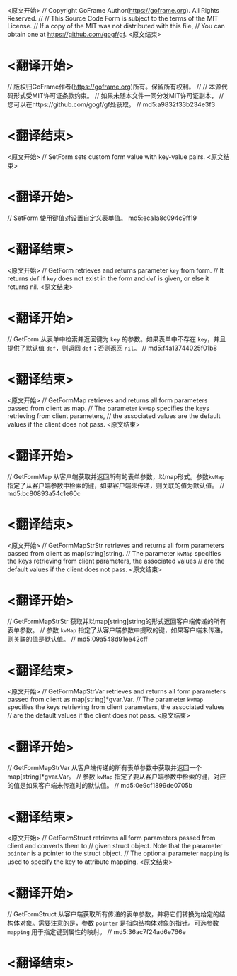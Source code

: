 
<原文开始>
// Copyright GoFrame Author(https://goframe.org). All Rights Reserved.
//
// This Source Code Form is subject to the terms of the MIT License.
// If a copy of the MIT was not distributed with this file,
// You can obtain one at https://github.com/gogf/gf.
<原文结束>

# <翻译开始>
// 版权归GoFrame作者(https://goframe.org)所有。保留所有权利。
//
// 本源代码形式受MIT许可证条款约束。
// 如果未随本文件一同分发MIT许可证副本，
// 您可以在https://github.com/gogf/gf处获取。
// md5:a9832f33b234e3f3
# <翻译结束>


<原文开始>
// SetForm sets custom form value with key-value pairs.
<原文结束>

# <翻译开始>
// SetForm 使用键值对设置自定义表单值。 md5:eca1a8c094c9ff19
# <翻译结束>


<原文开始>
// GetForm retrieves and returns parameter `key` from form.
// It returns `def` if `key` does not exist in the form and `def` is given, or else it returns nil.
<原文结束>

# <翻译开始>
// GetForm 从表单中检索并返回键为 `key` 的参数。如果表单中不存在 `key`，并且提供了默认值 `def`，则返回 `def`；否则返回 `nil`。
// md5:f4a13744025f01b8
# <翻译结束>


<原文开始>
// GetFormMap retrieves and returns all form parameters passed from client as map.
// The parameter `kvMap` specifies the keys retrieving from client parameters,
// the associated values are the default values if the client does not pass.
<原文结束>

# <翻译开始>
// GetFormMap 从客户端获取并返回所有的表单参数，以map形式。参数`kvMap`指定了从客户端参数中检索的键，如果客户端未传递，则关联的值为默认值。
// md5:bc80893a54c1e60c
# <翻译结束>


<原文开始>
// GetFormMapStrStr retrieves and returns all form parameters passed from client as map[string]string.
// The parameter `kvMap` specifies the keys retrieving from client parameters, the associated values
// are the default values if the client does not pass.
<原文结束>

# <翻译开始>
// GetFormMapStrStr 获取并以map[string]string的形式返回客户端传递的所有表单参数。
// 参数 `kvMap` 指定了从客户端参数中提取的键，如果客户端未传递，则关联的值是默认值。
// md5:09a548d91ee42cff
# <翻译结束>


<原文开始>
// GetFormMapStrVar retrieves and returns all form parameters passed from client as map[string]*gvar.Var.
// The parameter `kvMap` specifies the keys retrieving from client parameters, the associated values
// are the default values if the client does not pass.
<原文结束>

# <翻译开始>
// GetFormMapStrVar 从客户端传递的所有表单参数中获取并返回一个 map[string]*gvar.Var。
// 参数 `kvMap` 指定了要从客户端参数中检索的键，对应的值是如果客户端未传递时的默认值。
// md5:0e9cf1899de0705b
# <翻译结束>


<原文开始>
// GetFormStruct retrieves all form parameters passed from client and converts them to
// given struct object. Note that the parameter `pointer` is a pointer to the struct object.
// The optional parameter `mapping` is used to specify the key to attribute mapping.
<原文结束>

# <翻译开始>
// GetFormStruct 从客户端获取所有传递的表单参数，并将它们转换为给定的结构体对象。需要注意的是，参数 `pointer` 是指向结构体对象的指针。可选参数 `mapping` 用于指定键到属性的映射。
// md5:36ac7f24ad6e766e
# <翻译结束>

